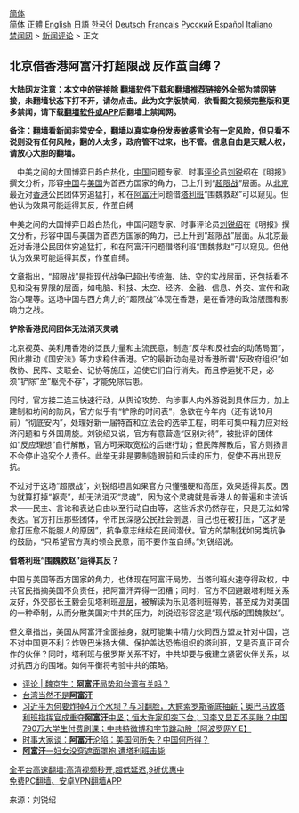  <!-- 面包屑导航 --> <div class="breadcrumb"><!-- GTranslate: https://gtranslate.io/ -->  <div class="switcher notranslate">  <div class="selected">  <a href="#" onclick="return false;"> 简体</a>  </div>  <div class="option">  <a href="https://www.bannedbook.org" onclick="doGTranslate('zh-CN|zh-CN');jQuery('div.switcher div.selected a').html(jQuery(this).html());return false;" title="简体中文" class="nturl selected"> 简体</a>  <a href="https://www.bannedbook.org/zh-tw/" onclick="doGTranslate('zh-CN|zh-TW');jQuery('div.switcher div.selected a').html(jQuery(this).html());return false;" title="繁體中文" class="nturl"> 正體</a>  <a href="https://www.bannedbook.org/en/" onclick="doGTranslate('zh-CN|en');jQuery('div.switcher div.selected a').html(jQuery(this).html());return false;" title="English" class="nturl"> English</a>  <a href="https://www.bannedbook.org/ja/" onclick="doGTranslate('zh-CN|ja');jQuery('div.switcher div.selected a').html(jQuery(this).html());return false;" title="日本語" class="nturl"> 日語</a>  <a href="https://www.bannedbook.org/ko/" onclick="doGTranslate('zh-CN|ko');jQuery('div.switcher div.selected a').html(jQuery(this).html());return false;" title="한국어" class="nturl"> 한국어</a>  <a href="https://www.bannedbook.org/de/" onclick="doGTranslate('zh-CN|de');jQuery('div.switcher div.selected a').html(jQuery(this).html());return false;" title="Deutsch" class="nturl"> Deutsch</a>  <a href="https://www.bannedbook.org/fr/" onclick="doGTranslate('zh-CN|fr');jQuery('div.switcher div.selected a').html(jQuery(this).html());return false;" title="Français" class="nturl"> Français</a>  <a href="https://www.bannedbook.org/ru/" onclick="doGTranslate('zh-CN|ru');jQuery('div.switcher div.selected a').html(jQuery(this).html());return false;" title="Русский" class="nturl"> Русский</a>  <a href="https://www.bannedbook.org/es/" onclick="doGTranslate('zh-CN|es');jQuery('div.switcher div.selected a').html(jQuery(this).html());return false;" title="Español" class="nturl"> Español</a>  <a href="https://www.bannedbook.org/it/" onclick="doGTranslate('zh-CN|it');jQuery('div.switcher div.selected a').html(jQuery(this).html());return false;" title="Italiano" class="nturl"> Italiano</a>  </div>  </div>      <div class='breadcrumb-sub'><!-- Breadcrumb NavXT 6.3.0 --> <a href="https://www.bannedbook.org/" class="home">禁闻网</a> &gt; <a href="https://www.bannedbook.org/bnews/comments/" class="category">新闻评论</a> &gt; 正文</div></div><h2>北京借香港阿富汗打超限战 反作茧自缚？</h2> <p class="notice"><b>大陆网友注意：本文中的链接除 <a href="https://github.com/bannedbook/fanqiang" >翻墙</a>软件下载和<a href="https://github.com/killgcd/justmysocks/blob/master/README.md">翻墙推荐</a>链接外全部为禁网链接，未翻墙状态下打不开，请勿点击。此为文字版禁闻，欲看图文视频完整版和更多禁闻，请下载<a href="https://github.com/bannedbook/fanqiang">翻墙软件或APP</a>后翻墙上禁闻网。</p><p>备注：翻墙看新闻非常安全，翻墙以真实身份发表敏感言论有一定风险，但只看不说则没有任何风险，翻的人太多，政府管不过来，也不管。信息自由是天赋人权，请放心大胆的翻墙。</b></p>  <div class="entry"> <p id="summary">　中美之间的大国博弈日趋白热化，<span class='wp_keywordlink_affiliate'><a href="https://www.bannedbook.org/" title="中国" target="_blank">中国</a></span>问题专家、时事<span class='wp_keywordlink_affiliate'><a href="https://www.bannedbook.org/bnews/comments/" title="新闻评论" target="_blank">评论</a></span>员<a href="https://www.bannedbook.org/bnews/tag/%e5%88%98%e9%94%90/" class="st_tag internal_tag" rel="tag" title="标签 刘锐 下的日志">刘锐</a>绍在《明报》撰文分析，形容<a href="https://www.bannedbook.org/bnews/tag/%E4%B8%AD%E5%9B%BD/" class="st_tag internal_tag" rel="tag" title="标签 中国 下的日志">中国</a>与<a href="https://www.bannedbook.org/bnews/tag/%e7%be%8e%e5%9b%bd/" class="st_tag internal_tag" rel="tag" title="标签 美国 下的日志">美国</a>为首西方国家的角力，已上升到“<a href="https://www.bannedbook.org/bnews/tag/%E8%B6%85%E9%99%90%E6%88%98/" class="st_tag internal_tag" rel="tag" title="标签 超限战 下的日志">超限战</a>”层面。从<a href="https://www.bannedbook.org/bnews/tag/%e5%8c%97%e4%ba%ac/" class="st_tag internal_tag" rel="tag" title="标签 北京 下的日志">北京</a>最近对<a href="https://www.bannedbook.org/bnews/tag/%e9%a6%99%e6%b8%af/" class="st_tag internal_tag" rel="tag" title="标签 香港 下的日志">香港</a>公民团体穷追猛打，和在<a href="https://www.bannedbook.org/bnews/tag/%e9%98%bf%e5%af%8c%e6%b1%97/" class="st_tag internal_tag" rel="tag" title="标签 阿富汗 下的日志">阿富汗</a>问题借<a href="https://www.bannedbook.org/bnews/tag/%e5%a1%94%e5%88%a9%e7%8f%ad/" class="st_tag internal_tag" rel="tag" title="标签 塔利班 下的日志">塔利班</a>“围魏救赵”可以窥见。但他认为效果可能适得其反，作茧自缚</p> <p>中美之间的大国博弈日趋白热化，中国问题专家、时事评论员<a href="https://www.bannedbook.org/bnews/tag/%e5%88%98%e9%94%90%e7%bb%8d/" class="st_tag internal_tag" rel="tag" title="标签 刘锐绍 下的日志">刘锐绍</a>在《明报》撰文分析，形容中国与美国为首西方国家的角力，已上升到“超限战”层面。从北京最近对香港公民团体穷追猛打，和在阿富汗问题借塔利班“围魏救赵”可以窥见。但他认为效果可能适得其反，作茧自缚。</p> <p>文章指出，“超限战”是指现代战争已超出传统海、陆、空的实战层面，还包括看不见和没有界限的层面，如电脑、科技、太空、经济、金融、信息、外交、宣传和政治心理等。这场中国与西方角力的“超限战”体现在香港，是在香港的政治版图和影响力之战。</p>  <p><strong>铲除香港民间团体无法消灭灵魂</strong></p> <p>北京视英、美利用香港的泛民力量和主流民意，制造“反华和反社会的动荡局面”，因此推动《国安法》等力求稳住香港。它的最新动向是对香港所谓“反政府组织”如教协、民阵、支联会、记协等施压，迫使它们自行消失。而且停运犹不足，必须“铲除”至“躯壳不存”，才能免除后患。</p> <p>同时，官方接二连三快速行动，从舆论攻势、向涉事人内外游说到具体压力，加上建制和坊间的防风，官方似乎有“铲除的时间表”，急欲在今年内（还有说10月前）“彻底安内”，处理好新一届特首和立法会的选举工程，明年可集中精力应对经济问题和与外国周旋。刘锐绍又说，官方有意营造“区别对待”，被批评的团体如“反应理想”自行解散，官方可采取宽松的后继行动；但民阵解散后，官方则扬言不会停止追究个人责任。此举无非是要制造眼前和后续的压力，促使不再出现反抗。</p>  <p>不过对于这场“超限战”，刘锐绍坦言如果官方只懂强硬和高压，效果适得其反。因为就算打掉“躯壳”，却无法消灭“灵魂”，因为这个灵魂就是香港人的普遍和主流诉求——民主、言论和表达自由以至行动自由等，这些诉求仍然存在，只是无法如常表达。官方打压那些团体，令市民深感公民社会倒退，自己也在被打压，“这才是愈打压愈不能服人的原因”，抗争意志继续在民间潜伏。官方的禁制犹如另类抗争的鼓励，“只希望官方真的领会民意，而不要作茧自缚。”刘锐绍说。</p> <p><strong>借塔利班“围魏救赵”适得其反？</strong></p> <p>中国与美国等西方国家的角力，也体现在阿富汗局势。当塔利班火速夺得政权，中共官民指摘美国不负责任，把阿富汗弄得一团糟；同时，官方不回避跟塔利班关系友好，外交部长王毅会见塔利班<span class='wp_keywordlink_affiliate'><a href="https://www.bannedbook.org/bnews/ccpdope/" title="中共高层内幕" target="_blank">高层</a></span>，被解读为乐见塔利班得势，甚至成为对美国的一种牵制，从而分散美国对中共的压力，刘锐绍形容这是“现代版的围魏救赵”。</p>  <p>但文章指出，美国从阿富汗全面抽身，就可能集中精力伙同西方盟友针对中国，岂不对中国更不利？炸毁巴米扬大佛、保护盖达恐怖组织的塔利班，又是否真正可合作的伙伴？同时，塔利班与俄罗斯关系不好，中共却要与俄建立紧密伙伴关系，以对抗西方的围堵。如何平衡将考验中共的策略。</p> <ul class='op-related-articles' title='相关阅读'> <li><a href='https://www.bannedbook.org/bnews/comments/20210818/1608681.html' target='_blank'>评论 | 魏京生：<b>阿富汗</b>局势和台湾有关吗？</a></li> <li><a href='https://www.bannedbook.org/bnews/ssgc/20210818/1608663.html' target='_blank'>台湾当然不是<b>阿富汗</b></a></li> <li><a href='https://www.bannedbook.org/bnews/bannedvideo/20210818/1608662.html' target='_blank'>习近平为何要炸掉4万个水坝？与习翻脸，大鳄索罗斯釜底抽薪；奥巴马放塔利班指挥官成重夺<b>阿富汗</b>中坚；恒大许家印突下台；习李又显互不买账？中国790万大学生付费刷课；中共持微博和字节跳动股【阿波罗网Y E】</a></li> <li><a href='https://www.bannedbook.org/bnews/comments/20210818/1608661.html' target='_blank'>时事大家谈：<b>阿富汗</b>沦陷：美国何所失？中国何所得？</a></li> <li><a href='https://www.bannedbook.org/bnews/baitai/20210818/1608646.html' target='_blank'><b>阿富汗</b>一妇女没穿遮面罩袍 遭塔利班击毙</a></li> </ul> <p class="texttj"> <a href="https://github.com/bannedbook/fanqiang/wiki/V2ray%E6%9C%BA%E5%9C%BA" target="_blank">全平台高速翻墙:高清视频秒开,超低延迟,9折优惠中</a><br/> <a href="https://github.com/bannedbook/fanqiang/wiki/%E7%A6%81%E9%97%BB%E7%BD%91%E5%AE%89%E5%8D%93%E7%BF%BB%E5%A2%99%E6%96%B0%E9%97%BBAPP" target="_blank">免费PC翻墙、安卓VPN翻墙APP</a></p><p> 来源：刘锐绍 </p> <a name='sharetosocial'></a>  <div style="margin-bottom:5px;padding-bottom:5px;clear:both"> <div id="archive-pix-1" class="banner-ads"> <!-- AuctionX Display platform tag START --> <div id="26318x728x90x621x_ADSLOT2" clicktrack="%%CLICK_URL_ESC%%"></div> <!-- AuctionX Display platform tag END --> </div> <div id="archive-pix-2" class="banner-ads"> <!-- AuctionX Display platform tag START --> <div id="26315x300x250x621x_ADSLOT2" clicktrack="%%CLICK_URL_ESC%%"></div> <!-- AuctionX Display platform tag END --> </div> </div>  <div id="archive-pix-1" class="banner-ads"> <!-- AuctionX Display platform tag START --> <div id="26318x728x90x621x_ADSLOT3" clicktrack="%%CLICK_URL_ESC%%"></div> <!-- AuctionX Display platform tag END --> </div> </div><!--END ENTRY--> 
